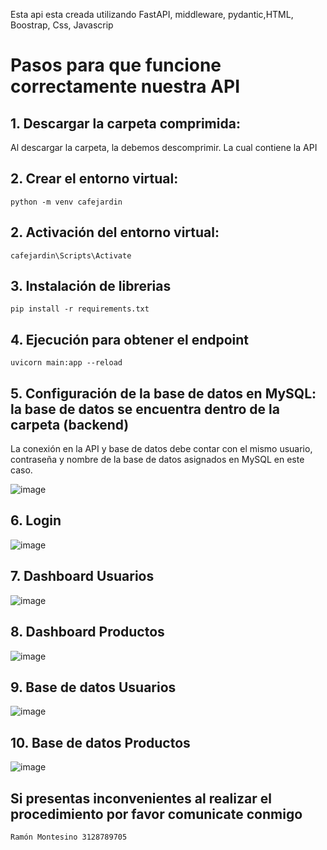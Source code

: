 

Esta api esta creada utilizando FastAPI, middleware, pydantic,HTML, Boostrap, Css, Javascrip
# Pasos para que funcione correctamente nuestra API

## 1. Descargar la carpeta comprimida:
Al descargar la carpeta, la debemos descomprimir. La cual contiene la API

## 2. Crear el entorno virtual:
```
python -m venv cafejardin
```
## 2. Activación  del entorno virtual:
```
cafejardin\Scripts\Activate
```
## 3. Instalación de librerias
```
pip install -r requirements.txt
```
## 4. Ejecución para obtener el endpoint
```
uvicorn main:app --reload
```
## 5. Configuración de la base de datos en MySQL: la base de datos se encuentra dentro de la carpeta (backend) 
   La conexión en la API y base de datos debe contar con el mismo usuario, contraseña y nombre de la base de datos asignados en MySQL
   en este caso.
   
![image](https://github.com/user-attachments/assets/0a6a5611-fdaf-4914-b651-6609787d4863)

## 6. Login


![image](https://github.com/user-attachments/assets/1fb8b35b-2b94-4c8d-8c8a-ebbbd7d14f4b)

## 7. Dashboard Usuarios


![image](https://github.com/user-attachments/assets/f59d1bcd-e7d0-4a32-a9d4-1781eb2ab9a8)

## 8. Dashboard Productos


![image](https://github.com/user-attachments/assets/faea5c0c-e495-4444-9c54-f63adc80fdfa)

## 9. Base de datos Usuarios


![image](https://github.com/user-attachments/assets/de45df35-3423-4119-aa6b-c119b9e79df6)

## 10. Base de datos Productos


![image](https://github.com/user-attachments/assets/9f39703a-f5d5-40f3-bb40-cb518784d60d)


## Si presentas inconvenientes al realizar el procedimiento por favor comunicate conmigo
  ```
  Ramón Montesino 3128789705
  ```

